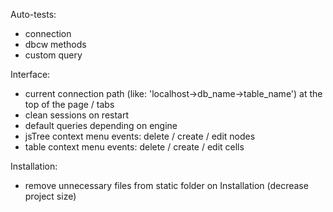 Auto-tests:
- connection
- dbcw methods
- custom query

Interface:
- current connection path (like: 'localhost->db_name->table_name') at the top of the page / tabs
- clean sessions on restart
- default queries depending on engine
- jsTree context menu events: delete / create / edit nodes
- table context menu events: delete / create / edit cells

Installation:
- remove unnecessary files from static folder on Installation (decrease project size)
